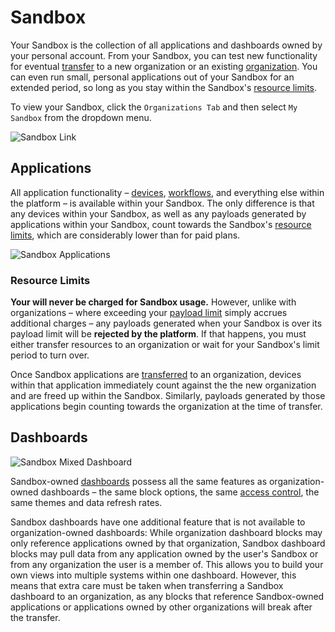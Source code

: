 # Sandbox

Your Sandbox is the collection of all applications and dashboards owned by your personal account. From your Sandbox, you can test new functionality for eventual [transfer](/organizations/transferring-resources) to a new organization or an existing [organization](/organizations/overview). You can even run small, personal applications out of your Sandbox for an extended period, so long as you stay within the Sandbox's [resource limits](/organizations/resource-limits).

To view your Sandbox, click the `Organizations Tab` and then select `My Sandbox` from the dropdown menu.

![Sandbox Link](/images/user-accounts/sandbox-link.png "Sandbox Link")

## Applications

All application functionality – [devices](/devices/overview), [workflows](/workflows/overview), and everything else within the platform – is available within your Sandbox. The only difference is that any devices within your Sandbox, as well as any payloads generated by applications within your Sandbox, count towards the Sandbox's [resource limits](/organizations/resource-limits), which are considerably lower than for paid plans.

![Sandbox Applications](/images/user-accounts/sandbox-applications.png "Sandbox Applications")

### Resource Limits

**Your will never be charged for Sandbox usage.** However, unlike with organizations – where exceeding your [payload limit](/organizations/resource-limits/#payload-limits) simply accrues additional charges – any payloads generated when your Sandbox is over its payload limit will be **rejected by the platform**. If that happens, you must either transfer resources to an organization or wait for your Sandbox's limit period to turn over.

Once Sandbox applications are [transferred](/organizations/transferring-resources) to an organization, devices within that application immediately count against the the new organization and are freed up within the Sandbox. Similarly, payloads generated by those applications begin counting towards the organization at the time of transfer.

## Dashboards

![Sandbox Mixed Dashboard](/images/user-accounts/sandbox-mixed-dashboard.png "Sandbox Mixed Dashboard")

Sandbox-owned [dashboards](/dashboards/overview) possess all the same features as organization-owned dashboards – the same block options, the same [access control](/dashboards/overview/#dashboard-access-control), the same themes and data refresh rates.

Sandbox dashboards have one additional feature that is not available to organization-owned dashboards: While organization dashboard blocks may only reference applications owned by that organization, Sandbox dashboard blocks may pull data from any application owned by the user's Sandbox or from any organization the user is a member of. This allows you to build your own views into multiple systems within one dashboard. However, this means that extra care must be taken when transferring a Sandbox dashboard to an organization, as any blocks that reference Sandbox-owned applications or applications owned by other organizations will break after the transfer.
